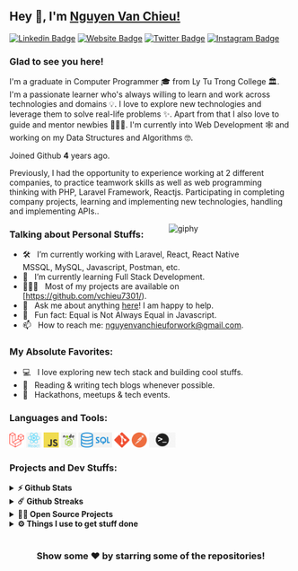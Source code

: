 ## Hey 👋, I'm [Nguyen Van Chieu!](https://github.com/vchieu7301/)

[![Linkedin Badge](https://img.shields.io/badge/-LinkedIn-0e76a8?style=flat-square&logo=Linkedin&logoColor=white)](https://www.linkedin.com/in/chi%C3%AAu-nguy%E1%BB%85n-141172228/)
[![Website Badge](https://img.shields.io/badge/Website-3b5998?style=flat-square&logo=google-chrome&logoColor=white)](https://github.com/vchieu7301/)
[![Twitter Badge](https://img.shields.io/badge/-Twitter-00acee?style=flat-square&logo=Twitter&logoColor=white)](https://twitter.com/vanchieu_73)
[![Instagram Badge](https://img.shields.io/badge/-Instagram-e4405f?style=flat-square&logo=Instagram&logoColor=white)](https://www.instagram.com/chieeu.73/)

### Glad to see you here! &nbsp;

I'm a graduate in Computer Programmer 🎓 from Ly Tu Trong College 🏛. I'm a passionate learner who's always willing to learn and work across technologies and domains 💡. I love to explore new technologies and leverage them to solve real-life problems ✨. Apart from that I also love to guide and mentor newbies 👨🏻‍💻. I'm currently into Web Development 🕸️ and working on my Data Structures and Algorithms 🤓.

Joined Github **4** years ago.

Previously, I had the opportunity to experience working at 2 different companies, to practice teamwork skills as well as web programming thinking with PHP, Laravel Framework, Reactjs. Participating in completing company projects, learning and implementing new technologies, handling and implementing APIs..

[<img align='right' src="https://media.giphy.com/media/M9gbBd9nbDrOTu1Mqx/giphy.gif" width="220" alt="giphy">](https://github.com/vchieu7301)

### Talking about Personal Stuffs:

- 🛠 &nbsp; I’m currently working with Laravel, React, React Native <br />  MSSQL, MySQL, Javascript, Postman, etc.
- 🚀 &nbsp; I’m currently learning Full Stack Development.
- 👨🏻‍💻 &nbsp; Most of my projects are available on [https://github.com/vchieu7301/).
- 💬 &nbsp; Ask me about anything [here](https://github.com/vchieu7301/)! I am happy to help.
- 👾 &nbsp; Fun fact: Equal is Not Always Equal in Javascript.
- 📫 &nbsp; How to reach me: nguyenvanchieuforwork@gmail.com.

### My Absolute Favorites:

- 💻 &nbsp; I love exploring new tech stack and building cool stuffs.
- 📰 &nbsp; Reading & writing tech blogs whenever possible.
- 🍕 &nbsp; Hackathons, meetups & tech events.

### Languages and Tools:

<code><img height="27" src="https://github.com/vchieu7301/vchieu7301/blob/main/icon/laravel.png" alt="laravel"></code>
<code><img height="27" src="https://github.com/vchieu7301/vchieu7301/blob/main/icon/reactjs.png" alt="react"></code>
<code><img height="27" src="https://github.com/vchieu7301/vchieu7301/blob/main/icon/js.png" alt="javascript"></code>
<code><img height="27" src="https://github.com/vchieu7301/vchieu7301/blob/main/icon/node.png" alt="nodejs"></code>
<code><img height="27" src="https://github.com/vchieu7301/vchieu7301/blob/main/icon/sql.png" alt="sql"></code>
<code><img height="27" src="https://github.com/vchieu7301/vchieu7301/blob/main/icon/git.png" alt="git"></code>
<code><img height="27" src="https://github.com/vchieu7301/vchieu7301/blob/main/icon/postman.png" alt="postman"></code>
<code><img height="27" src="https://github.com/vchieu7301/vchieu7301/blob/main/icon/ter.png" alt="terminal"></code>

### Projects and Dev Stuffs:

<details>	
  <summary><b>⚡ Github Stats</b></summary>

  <br />
  <img height="180em" src="https://github-readme-stats.vercel.app/api?username=vchieu7301&show_icons=true&hide_border=true&&count_private=true&include_all_commits=true" />
  <img height="180em" src="https://github-readme-stats.vercel.app/api/top-langs/?username=vchieu7301&exclude_repo=KNN-Image-Classification&show_icons=true&hide_border=true&layout=compact&langs_count=8"/>
</details>

<details>	
  <summary><b>☄️ Github Streaks</b></summary>

  <br />
  <img height="180em" src="https://github-readme-streak-stats.herokuapp.com/?user=vchieu7301&hide_border=true" />
</details>

<details>
  <summary><b>🧑‍🚀 Open Source Projects</b></summary>

  <br />
  <table>
    <thead align="center">
      <tr border: none;>
        <td><b>💻 Projects</b></td>
        <td><b>🌟 Stars</b></td>
        <td><b>🍴 Forks</b></td>
        <td><b>🐛 Issues</b></td>
        <td><b>🔔 Pull Requests</b></td>
        <td><b>👨‍💻 Language</b></td>
      </tr>
    </thead>
    <tbody>
      <tr>
	      <td><a href="https://github.com/vchieu7301/Book_Shop_FE"><b>🚀 Book_Shop_BE</b></a></td>
        <td><img alt="Stars" src="https://img.shields.io/github/stars/vchieu7301/Book_Shop_FE?style=flat-square&labelColor=343b41"/></td>
        <td><img alt="Forks" src="https://img.shields.io/github/forks/vchieu7301/Book_Shop_FE?style=flat-square&labelColor=343b41"/></td>
        <td><img alt="Issues" src="https://img.shields.io/github/issues/vchieu7301/Book_Shop_FE?style=flat-square"/></td>
        <td><img alt="Pull Requests" src="https://img.shields.io/github/issues-pr/vchieu7301/Book_Shop_FE?style=flat-square"/></td>
        <td><img alt="Language" src="https://img.shields.io/github/languages/top/vchieu7301/Book_Shop_FE?style=flat-square"/></td>
      </tr>
      <tr>
	      <td><a href="https://github.com/vchieu7301/Book_Shop_FE"><b>💸 Book_Shop_FE</b></a></td>
        <td><img alt="Stars" src="https://img.shields.io/github/stars/vchieu7301/Book_Shop_FE?style=flat-square&labelColor=343b41"/></td>
        <td><img alt="Forks" src="https://img.shields.io/github/forks/vchieu7301/Book_Shop_FE?style=flat-square&labelColor=343b41"/></td>
        <td><img alt="Issues" src="https://img.shields.io/github/issues/vchieu7301/Book_Shop_FE?style=flat-square"/></td>
        <td><img alt="Pull Requests" src="https://img.shields.io/github/issues-pr/vchieu7301/Book_Shop_FE?style=flat-square"/></td>
        <td><img alt="Language" src="https://img.shields.io/github/languages/top/vchieu7301/Book_Shop_FE?label=javascript&style=flat-square"/></td>
      </tr>
      <tr>
	      <td><a href="https://github.com/vchieu7301/Staff-Management"><b>👨🏻‍💻 Staff-Management</b></a></td>
        <td><img alt="Stars" src="https://img.shields.io/github/stars/vchieu7301/Staff-Management?style=flat-square&labelColor=343b41"/></td>
        <td><img alt="Forks" src="https://img.shields.io/github/forks/vchieu7301/Staff-Management?style=flat-square&labelColor=343b41"/></td>
        <td><img alt="Issues" src="https://img.shields.io/github/issues/vchieu7301/Staff-Management?style=flat-square"/></td>
        <td><img alt="Pull Requests" src="https://img.shields.io/github/issues-pr/vchieu7301/Staff-Management?style=flat-square"/></td>
        <td><img alt="Language" src="https://img.shields.io/github/languages/top/vchieu7301/Staff-Management?style=flat-square"/></td> 
      </tr>
      <tr>
	      <td><a href="https://github.com/vchieu7301/PHP-Courses-For-Beginner"><b>🤓 PHP-Courses-For-Beginnei</b></a></td>
        <td><img alt="Stars" src="https://img.shields.io/github/stars/vchieu7301/PHP-Courses-For-Beginner?style=flat-square&labelColor=343b41"/></td>
        <td><img alt="Forks" src="https://img.shields.io/github/forks/vchieu7301/PHP-Courses-For-Beginner?style=flat-square&labelColor=343b41"/></td>
        <td><img alt="Issues" src="https://img.shields.io/github/issues/vchieu7301/PHP-Courses-For-Beginner?style=flat-square"/></td>
        <td><img alt="Pull Requests" src="https://img.shields.io/github/issues-pr/vchieu7301/PHP-Courses-For-Beginner?style=flat-square"/></td>
        <td><img alt="Language" src="https://img.shields.io/badge/markdown-100%25-blue?style=flat-square"/></td> 
      </tr>
    </tbody>
  </table>
  <br />
</details>
 
<details>	
  <br />
  <summary><b>⚙️ Things I use to get stuff done</b></summary>
  	<ul>
	    <li><b>Laptop: </b> HP 15s-du0040TX (i7)</li>
  	   <li><b>Browser: </b> Microsoft Edge Web Browser</li>
	    <li><b>Code Editor:</b> VSCode - The best editor out there.</li>
	    <li><b>To Stay Updated:</b> Stackoverflow, Linkedin and Twitter.</li>
	    <br />
	</ul>	
</details>

#

<div align="center">

### Show some ❤️ by starring some of the repositories!

</div>
